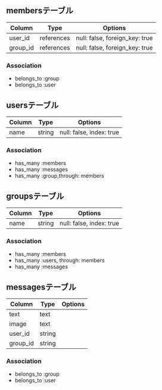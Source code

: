 ## membersテーブル

|Column|Type|Options|
|------|----|-------|
|user_id|references|null: false, foreign_key: true|
|group_id|references|null: false, foreign_key: true|

### Association
- belongs_to :group
- belongs_to :user

## usersテーブル

|Column|Type|Options|
|------|----|-------|
|name|string|null: false, index: true|

### Association
- has_many :members
- has_many :messages
- has_many :group,through: members

## groupsテーブル

|Column|Type|Options|
|------|----|-------|
|name|string|null: false, index: true|

### Association
- has_many :members
- has_many :users, through: members
- has_many :messages

## messagesテーブル

|Column|Type|Options|
|------|----|-------|
|text|text|
|image|text|
|user_id|string|
|group_id|string|


### Association
- belongs_to :group
- belongs_to :user